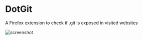 # DotGit
A Firefox extension to check if .git is exposed in visited websites

![screenshot](https://i.imgur.com/Bu3va8U.png)
